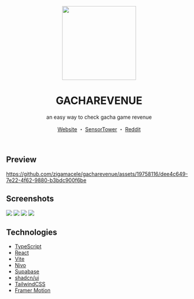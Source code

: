 <div align="center">

<img src="https://i.imgur.com/SL2D8RY.png" width="200">

# GACHAREVENUE

an easy way to check gacha game revenue

[Website](https://www.gacharevenue.com/) ・ [SensorTower](https://sensortower.com/) ・ [Reddit](https://www.reddit.com/r/gachagaming/)

</div>

<br />

## Preview

https://github.com/zigamacele/gacharevenue/assets/19758116/dee4c649-7e22-4f62-9880-b3bdc900f6be

## Screenshots

<img src="https://i.imgur.com/dYI5qKd.png" >
<img src="https://i.imgur.com/OmeDAyM.png" >
<img src="https://i.imgur.com/hp1bggl.png" >
<img src="https://i.imgur.com/YnqsxVo.png" >





## Technologies

- [TypeScript](https://www.typescriptlang.org/)
- [React](https://reactjs.org/)
- [Vite](https://vitejs.dev/)
- [Nivo](https://nivo.rocks/)
- [Supabase](https://supabase.io/)
- [shadcn/ui](https://ui.shadcn.com/)
- [TailwindCSS](https://tailwindcss.com/)
- [Framer Motion](https://www.framer.com/motion/)



